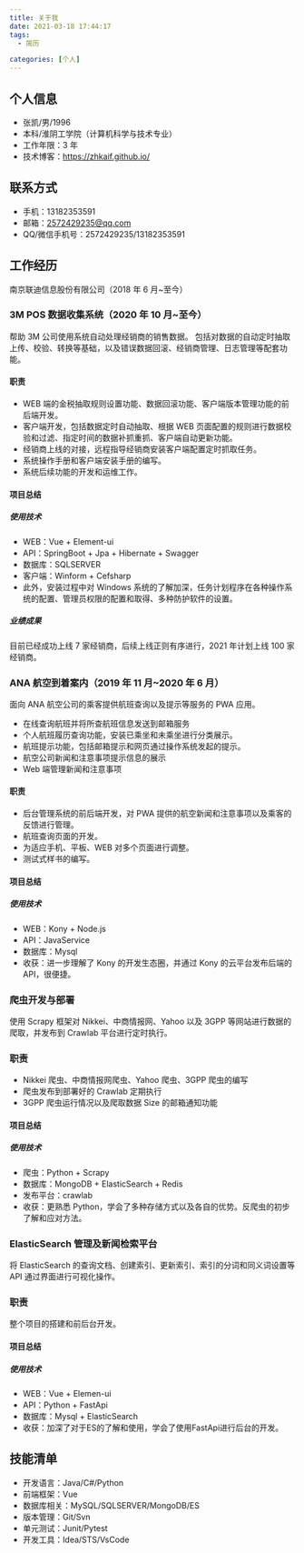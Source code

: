 ```yaml
---
title: 关于我
date: 2021-03-18 17:44:17
tags:
  - 简历

categories: [个人]
---
```


## 个人信息

- 张凯/男/1996
- 本科/淮阴工学院（计算机科学与技术专业）
- 工作年限：3 年
- 技术博客：<https://zhkaif.github.io/>

## 联系方式

- 手机：13182353591
- 邮箱：2572429235@qq.com
- QQ/微信手机号：2572429235/13182353591

## 工作经历

南京联迪信息股份有限公司（2018 年 6 月~至今）

### 3M POS 数据收集系统（2020 年 10 月~至今）

帮助 3M 公司使用系统自动处理经销商的销售数据。
包括对数据的自动定时抽取上传、校验、转换等基础，以及错误数据回滚、经销商管理、日志管理等配套功能。

#### 职责

- WEB 端的金税抽取规则设置功能、数据回滚功能、客户端版本管理功能的前后端开发。
- 客户端开发，包括数据定时自动抽取、根据 WEB 页面配置的规则进行数据校验和过滤、指定时间的数据补抓重抓、客户端自动更新功能。
- 经销商上线的对接，远程指导经销商安装客户端配置定时抓取任务。
- 系统操作手册和客户端安装手册的编写。
- 系统后续功能的开发和运维工作。

#### 项目总结

##### 使用技术

- WEB：Vue + Element-ui
- API：SpringBoot + Jpa + Hibernate + Swagger
- 数据库：SQLSERVER
- 客户端：Winform + Cefsharp
- 此外，安装过程中对 Windows 系统的了解加深，任务计划程序在各种操作系统的配置、管理员权限的配置和取得、多种防护软件的设置。

##### 业绩成果

目前已经成功上线 7 家经销商，后续上线正则有序进行，2021 年计划上线 100 家经销商。

### ANA 航空到着案内（2019 年 11 月~2020 年 6 月）

面向 ANA 航空公司的乘客提供航班查询以及提示等服务的 PWA 应用。

- 在线查询航班并将所查航班信息发送到邮箱服务
- 个人航班履历查询功能，安装已乘坐和未乘坐进行分类展示。
- 航班提示功能，包括邮箱提示和网页通过操作系统发起的提示。
- 航空公司新闻和注意事项提示信息的展示
- Web 端管理新闻和注意事项

#### 职责

- 后台管理系统的前后端开发，对 PWA 提供的航空新闻和注意事项以及乘客的反馈进行管理。
- 航班查询页面的开发。
- 为适应手机、平板、WEB 对多个页面进行调整。
- 测试式样书的编写。

#### 项目总结

##### 使用技术

- WEB：Kony + Node.js
- API：JavaService
- 数据库：Mysql
- 收获：进一步理解了 Kony 的开发生态圈，并通过 Kony 的云平台发布后端的 API，很便捷。

### 爬虫开发与部署

使用 Scrapy 框架对 Nikkei、中商情报网、Yahoo 以及 3GPP 等网站进行数据的爬取，并发布到 Crawlab 平台进行定时执行。

### 职责

- Nikkei 爬虫、中商情报网爬虫、Yahoo 爬虫、3GPP 爬虫的编写
- 爬虫发布到部署好的 Crawlab 定期执行
- 3GPP 爬虫运行情况以及爬取数据 Size 的邮箱通知功能

#### 项目总结

##### 使用技术

- 爬虫：Python + Scrapy
- 数据库：MongoDB + ElasticSearch + Redis
- 发布平台：crawlab
- 收获：更熟悉 Python，学会了多种存储方式以及各自的优势。反爬虫的初步了解和应对方法。

### ElasticSearch 管理及新闻检索平台

将 ElasticSearch 的查询文档、创建索引、更新索引、索引的分词和同义词设置等 API 通过界面进行可视化操作。

### 职责

整个项目的搭建和前后台开发。

#### 项目总结

##### 使用技术

- WEB：Vue + Elemen-ui
- API：Python + FastApi
- 数据库：Mysql + ElasticSearch
- 收获：加深了对于ES的了解和使用，学会了使用FastApi进行后台的开发。

## 技能清单

- 开发语言：Java/C#/Python
- 前端框架：Vue
- 数据库相关：MySQL/SQLSERVER/MongoDB/ES
- 版本管理：Git/Svn
- 单元测试：Junit/Pytest
- 开发工具：Idea/STS/VsCode

